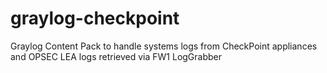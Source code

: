 # graylog-checkpoint
Graylog Content Pack to handle systems logs from CheckPoint appliances and OPSEC LEA logs retrieved via FW1 LogGrabber
